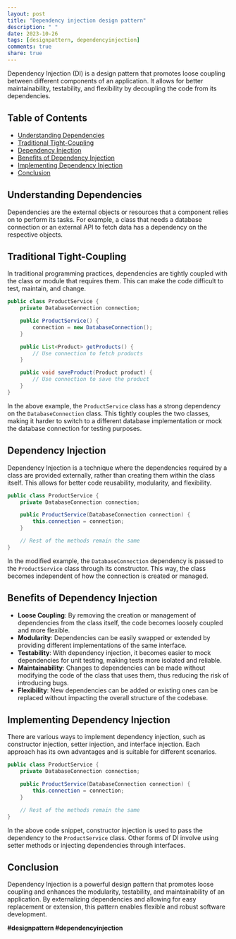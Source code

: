 ```yaml
---
layout: post
title: "Dependency injection design pattern"
description: " "
date: 2023-10-26
tags: [designpattern, dependencyinjection]
comments: true
share: true
---
```


Dependency Injection (DI) is a design pattern that promotes loose coupling between different components of an application. It allows for better maintainability, testability, and flexibility by decoupling the code from its dependencies.

## Table of Contents

- [Understanding Dependencies](#understanding-dependencies)
- [Traditional Tight-Coupling](#traditional-tight-coupling)
- [Dependency Injection](#dependency-injection)
- [Benefits of Dependency Injection](#benefits-of-dependency-injection)
- [Implementing Dependency Injection](#implementing-dependency-injection)
- [Conclusion](#conclusion)

## Understanding Dependencies

Dependencies are the external objects or resources that a component relies on to perform its tasks. For example, a class that needs a database connection or an external API to fetch data has a dependency on the respective objects.

## Traditional Tight-Coupling

In traditional programming practices, dependencies are tightly coupled with the class or module that requires them. This can make the code difficult to test, maintain, and change.

```java
public class ProductService {
    private DatabaseConnection connection;

    public ProductService() {
        connection = new DatabaseConnection();
    }

    public List<Product> getProducts() {
        // Use connection to fetch products
    }

    public void saveProduct(Product product) {
        // Use connection to save the product
    }
}
```

In the above example, the `ProductService` class has a strong dependency on the `DatabaseConnection` class. This tightly couples the two classes, making it harder to switch to a different database implementation or mock the database connection for testing purposes.

## Dependency Injection

Dependency Injection is a technique where the dependencies required by a class are provided externally, rather than creating them within the class itself. This allows for better code reusability, modularity, and flexibility.

```java
public class ProductService {
    private DatabaseConnection connection;

    public ProductService(DatabaseConnection connection) {
        this.connection = connection;
    }

    // Rest of the methods remain the same
}
```

In the modified example, the `DatabaseConnection` dependency is passed to the `ProductService` class through its constructor. This way, the class becomes independent of how the connection is created or managed.

## Benefits of Dependency Injection

- **Loose Coupling**: By removing the creation or management of dependencies from the class itself, the code becomes loosely coupled and more flexible.
- **Modularity**: Dependencies can be easily swapped or extended by providing different implementations of the same interface.
- **Testability**: With dependency injection, it becomes easier to mock dependencies for unit testing, making tests more isolated and reliable.
- **Maintainability**: Changes to dependencies can be made without modifying the code of the class that uses them, thus reducing the risk of introducing bugs.
- **Flexibility**: New dependencies can be added or existing ones can be replaced without impacting the overall structure of the codebase.

## Implementing Dependency Injection

There are various ways to implement dependency injection, such as constructor injection, setter injection, and interface injection. Each approach has its own advantages and is suitable for different scenarios.

```java
public class ProductService {
    private DatabaseConnection connection;

    public ProductService(DatabaseConnection connection) {
        this.connection = connection;
    }

    // Rest of the methods remain the same
}
```

In the above code snippet, constructor injection is used to pass the dependency to the `ProductService` class. Other forms of DI involve using setter methods or injecting dependencies through interfaces.

## Conclusion

Dependency Injection is a powerful design pattern that promotes loose coupling and enhances the modularity, testability, and maintainability of an application. By externalizing dependencies and allowing for easy replacement or extension, this pattern enables flexible and robust software development.

**#designpattern #dependencyinjection**